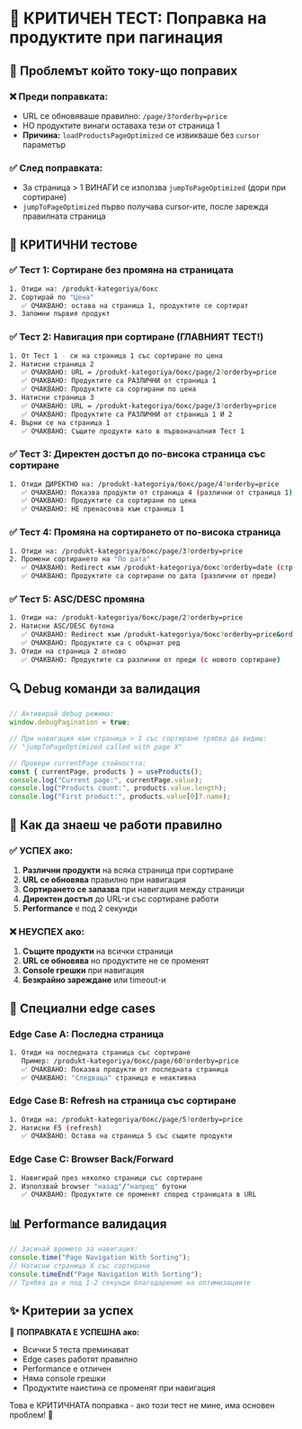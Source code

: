 # 🧪 КРИТИЧЕН ТЕСТ: Поправка на продуктите при пагинация

## 🚨 Проблемът който току-що поправих

### ❌ Преди поправката:

- URL се обновяваше правилно: `/page/3?orderby=price`
- НО продуктите винаги оставаха тези от страница 1
- **Причина:** `loadProductsPageOptimized` се извикваше без `cursor` параметър

### ✅ След поправката:

- За страница > 1 ВИНАГИ се използва `jumpToPageOptimized` (дори при сортиране)
- `jumpToPageOptimized` първо получава cursor-ите, после зарежда правилната страница

## 🔧 КРИТИЧНИ тестове

### ✅ Тест 1: Сортиране без промяна на страницата

```bash
1. Отиди на: /produkt-kategoriya/бокс
2. Сортирай по "Цена"
   ✅ ОЧАКВАНО: остава на страница 1, продуктите се сортират
3. Запомни първия продукт
```

### ✅ Тест 2: Навигация при сортиране (ГЛАВНИЯТ ТЕСТ!)

```bash
1. От Тест 1 - си на страница 1 със сортиране по цена
2. Натисни страница 2
   ✅ ОЧАКВАНО: URL = /produkt-kategoriya/бокс/page/2?orderby=price
   ✅ ОЧАКВАНО: Продуктите са РАЗЛИЧНИ от страница 1
   ✅ ОЧАКВАНО: Продуктите са сортирани по цена
3. Натисни страница 3
   ✅ ОЧАКВАНО: URL = /produkt-kategoriya/бокс/page/3?orderby=price
   ✅ ОЧАКВАНО: Продуктите са РАЗЛИЧНИ от страница 1 И 2
4. Върни се на страница 1
   ✅ ОЧАКВАНО: Същите продукти като в първоначалния Тест 1
```

### ✅ Тест 3: Директен достъп до по-висока страница със сортиране

```bash
1. Отиди ДИРЕКТНО на: /produkt-kategoriya/бокс/page/4?orderby=price
   ✅ ОЧАКВАНО: Показва продукти от страница 4 (различни от страница 1)
   ✅ ОЧАКВАНО: Продуктите са сортирани по цена
   ✅ ОЧАКВАНО: НЕ пренасочва към страница 1
```

### ✅ Тест 4: Промяна на сортирането от по-висока страница

```bash
1. Отиди на: /produkt-kategoriya/бокс/page/3?orderby=price
2. Промени сортирането на "По дата"
   ✅ ОЧАКВАНО: Redirect към /produkt-kategoriya/бокс?orderby=date (страница 1)
   ✅ ОЧАКВАНО: Продуктите са сортирани по дата (различни от преди)
```

### ✅ Тест 5: ASC/DESC промяна

```bash
1. Отиди на: /produkt-kategoriya/бокс/page/2?orderby=price
2. Натисни ASC/DESC бутона
   ✅ ОЧАКВАНО: Redirect към /produkt-kategoriya/бокс?orderby=price&order=asc
   ✅ ОЧАКВАНО: Продуктите са с обърнат ред
3. Отиди на страница 2 отново
   ✅ ОЧАКВАНО: Продуктите са различни от преди (с новото сортиране)
```

## 🔍 Debug команди за валидация

```javascript
// Активирай debug режима:
window.debugPagination = true;

// При навигация към страница > 1 със сортиране трябва да видиш:
// "jumpToPageOptimized called with page X"

// Провери currentPage стойността:
const { currentPage, products } = useProducts();
console.log("Current page:", currentPage.value);
console.log("Products count:", products.value.length);
console.log("First product:", products.value[0]?.name);
```

## 🎯 Как да знаеш че работи правилно

### ✅ УСПЕХ ако:

1. **Различни продукти** на всяка страница при сортиране
2. **URL се обновява** правилно при навигация
3. **Сортирането се запазва** при навигация между страници
4. **Директен достъп** до URL-и със сортиране работи
5. **Performance** е под 2 секунди

### ❌ НЕУСПЕХ ако:

1. **Същите продукти** на всички страници
2. **URL се обновява** но продуктите не се променят
3. **Console грешки** при навигация
4. **Безкрайно зареждане** или timeout-и

## 🚨 Специални edge cases

### Edge Case A: Последна страница

```bash
1. Отиди на последната страница със сортиране
   Пример: /produkt-kategoriya/бокс/page/60?orderby=price
   ✅ ОЧАКВАНО: Показва продукти от последната страница
   ✅ ОЧАКВАНО: "Следваща" страница е неактивна
```

### Edge Case B: Refresh на страница със сортиране

```bash
1. Отиди на: /produkt-kategoriya/бокс/page/5?orderby=price
2. Натисни F5 (refresh)
   ✅ ОЧАКВАНО: Остава на страница 5 със същите продукти
```

### Edge Case C: Browser Back/Forward

```bash
1. Навигирай през няколко страници със сортиране
2. Използвай browser "назад"/"напред" бутони
   ✅ ОЧАКВАНО: Продуктите се променят според страницата в URL
```

## 📊 Performance валидация

```javascript
// Засичай времето за навигация:
console.time("Page Navigation With Sorting");
// Натисни страница X със сортиране
console.timeEnd("Page Navigation With Sorting");
// Трябва да е под 1-2 секунди благодарение на оптимизациите
```

## ✨ Критерии за успех

🎉 **ПОПРАВКАТА Е УСПЕШНА ако:**

- Всички 5 теста преминават
- Edge cases работят правилно
- Performance е отличен
- Няма console грешки
- Продуктите наистина се променят при навигация

Това е КРИТИЧНАТА поправка - ако този тест не мине, има основен проблем! 🚨

